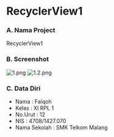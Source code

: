# RecyclerView1
### A. Nama Project 
RecyclerView1

### B. Screenshot
![1.png](https://s16.postimg.org/oqknylmk5/re1.jpg)
![1.2.png](https://s17.postimg.org/x3etpin0f/re1_1.jpg)

### C. Data Diri
- Nama  : Faiqoh
- Kelas : XI RPL 1
- No.Urut : 12
- NIS   : 4708/1427.070
- Nama Sekolah : SMK Telkom Malang
